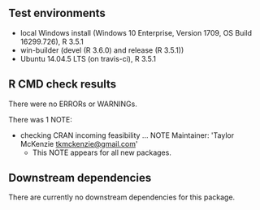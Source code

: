 ## Test environments
* local Windows install (Windows 10 Enterprise, Version 1709, OS Build 16299.726), R 3.5.1
* win-builder (devel (R 3.6.0) and release (R 3.5.1))
* Ubuntu 14.04.5 LTS (on travis-ci), R 3.5.1

## R CMD check results
There were no ERRORs or WARNINGs.

There was 1 NOTE:

* checking CRAN incoming feasibility ... NOTE
  Maintainer: 'Taylor McKenzie <tkmckenzie@gmail.com>'
    - This NOTE appears for all new packages.

## Downstream dependencies
There are currently no downstream dependencies for this package.
